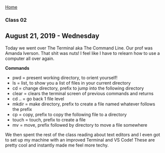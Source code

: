 [Home](README)

### Class 02
## August 21, 2019 - Wednesday

Today we went over The Terminal aka The Command Line. Our prof was Amanda Iverson. That shit was nuts! I feel like I have to relearn how to use a computer all over again. 

**Commands**
- pwd = present working directory, to orient yourself!
- ls = list, to show you a list of files in your current directory
- cd = change directory, prefix to jump into the following directory
- clear = clears the terminal screen of previous commands and returns
- cd .. = go back 1 file level
- mkdir = make directory, prefix to create a file named whatever follows the prefix
- cp = copy, prefix to copy the following file to a directory
- touch = touch, prefix to create a file
- mv = move, prefix followed by directory to move a file somewhere

We then spent the rest of the class reading about text editors and I even got to set up my machine with an improved Terminal and VS Code! These are pretty cool and instantly made me feel more techy. 